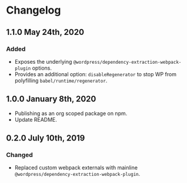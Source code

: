 # Changelog

## 1.1.0 May 24th, 2020

### Added

- Exposes the underlying `@wordpress/dependency-extraction-webpack-plugin` options.
- Provides an additional option: `disableRegenerator` to stop WP from polyfilling `babel/runtime/regenerator`.

## 1.0.0 January 8th, 2020

- Publishing as an org scoped package on npm.
- Update README.

## 0.2.0 July 10th, 2019

### Changed

- Replaced custom webpack externals with mainline `@wordpress/dependency-extraction-webpack-plugin`.
